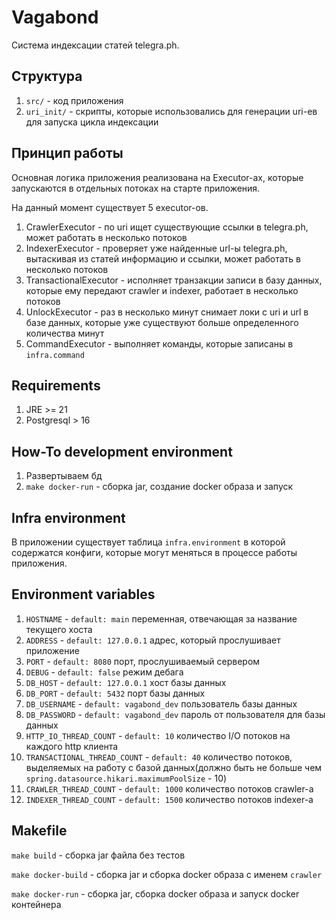 # Vagabond

Система индексации статей telegra.ph.

## Структура

1. `src/` - код приложения
2. `uri_init/` - скрипты, которые использовались для генерации uri-ев для запуска цикла индексации

## Принцип работы

Основная логика приложения реализована на Executor-ах, которые запускаются в отдельных потоках на старте приложения.

На данный момент существует 5 executor-ов.

1. CrawlerExecutor - по uri ищет существующие ссылки в telegra.ph, может работать в несколько потоков
2. IndexerExecutor - проверяет уже найденные url-ы telegra.ph, вытаскивая из статей информацию и ссылки, может работать в несколько потоков
3. TransactionalExecutor - исполняет транзакции записи в базу данных, которые ему передают crawler и indexer, работает в несколько потоков
4. UnlockExecutor - раз в несколько минут снимает локи с uri и url в базе данных, которые уже существуют больше определенного количества минут
5. CommandExecutor - выполняет команды, которые записаны в `infra.command`

## Requirements

1. JRE >= 21
2. Postgresql > 16

## How-To development environment

1. Развертываем бд
2. `make docker-run` - сборка jar, создание docker образа и запуск

## Infra environment

В приложении существует таблица `infra.environment` в которой содержатся конфиги, которые могут меняться в процессе работы приложения.

## Environment variables

1. `HOSTNAME` - `default: main` переменная, отвечающая за название текущего хоста
2. `ADDRESS` - `default: 127.0.0.1` адрес, который прослушивает приложение
3. `PORT` - `default: 8080` порт, прослушиваемый сервером
4. `DEBUG` - `default: false` режим дебага
5. `DB_HOST` - `default: 127.0.0.1` хост базы данных
6. `DB_PORT` - `default: 5432` порт базы данных
7. `DB_USERNAME` - `default: vagabond_dev` пользователь базы данных
8. `DB_PASSWORD` - `default: vagabond_dev` пароль от пользователя для базы данных
9. `HTTP_IO_THREAD_COUNT` - `default: 10` количество I/O потоков на каждого http клиента
10. `TRANSACTIONAL_THREAD_COUNT` - `default: 40` количество потоков, выделяемых на работу с базой данных(должно быть не больше чем `spring.datasource.hikari.maximumPoolSize` - 10)
11. `CRAWLER_THREAD_COUNT` - `default: 1000` количество потоков crawler-а
12. `INDEXER_THREAD_COUNT` - `default: 1500` количество потоков indexer-а

## Makefile

`make build` - сборка jar файла без тестов

`make docker-build` - сборка jar и сборка docker образа с именем `crawler`

`make docker-run` - сборка jar, сборка docker образа и запуск docker контейнера